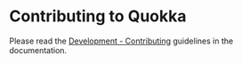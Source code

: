 # Contributing to Quokka

Please read the [Development - Contributing](docs/contributing.md) guidelines in
the documentation.
